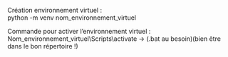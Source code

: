 Création environnement virtuel :     
python -m venv nom_environnement_virtuel

Commande pour activer l’environnement virtuel : 
Nom_environnement_virtuel\Scripts\activate  ->  (.bat au besoin)(bien être dans le bon répertoire !) 
